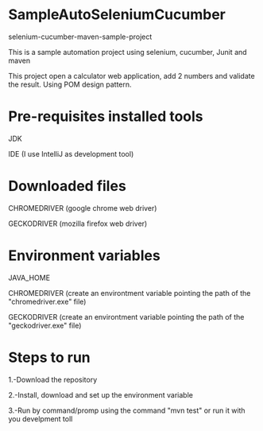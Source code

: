 # SampleAutoSeleniumCucumber
selenium-cucumber-maven-sample-project

This is a sample automation project using selenium, cucumber, Junit and maven

This project open a calculator web application, add 2 numbers and validate the result. Using POM design pattern.

# Pre-requisites installed tools

JDK

IDE (I use IntelliJ as development tool)

# Downloaded files
CHROMEDRIVER (google chrome web driver)

GECKODRIVER (mozilla firefox web driver)

# Environment variables
JAVA_HOME

CHROMEDRIVER (create an environtment variable pointing the path of the "chromedriver.exe" file)

GECKODRIVER (create an environtment variable pointing the path of the "geckodriver.exe" file)


# Steps to run

1.-Download the repository

2.-Install, download and set up the environment variable

3.-Run by command/promp using the command "mvn test" or run it with you develpment toll

